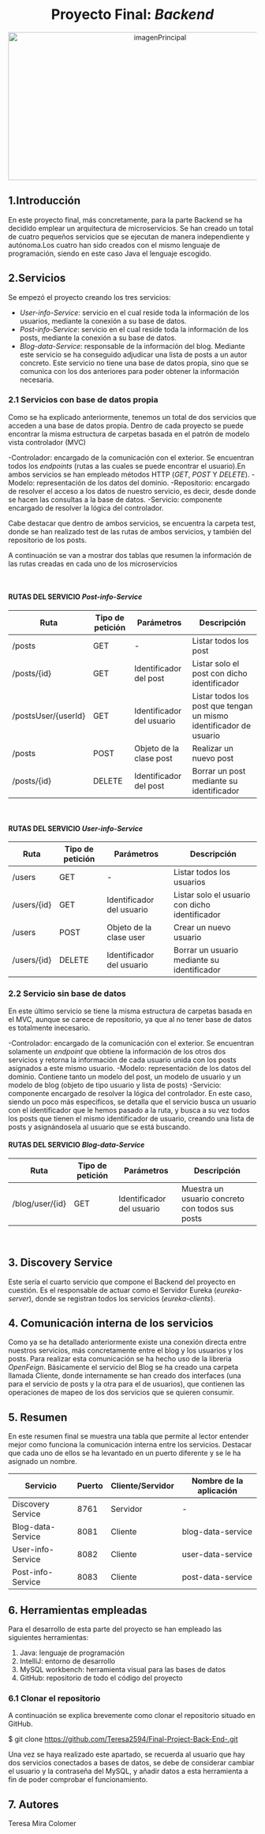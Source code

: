 <h1 align="center">Proyecto Final: <em> Backend</em> </h1>



<div align="center">
<img alt="imagenPrincipal" src="https://www.hostinger.es/tutoriales/wp-content/uploads/sites/7/2019/02/what-is-a-blog.webp" width="600" height="300"/> </div>

## 1.Introducción
En este proyecto final, más concretamente, para la parte Backend se ha decidido emplear un arquitectura de microservicios.
Se han creado un total de cuatro pequeños servicios que se ejecutan de manera independiente y autónoma.Los cuatro han sido creados
con el mismo lenguaje de programación, siendo en este caso Java el lenguaje escogido. 

## 2.Servicios
Se empezó el proyecto creando los tres servicios:

- *User-info-Service*: servicio en el cual reside toda la información de los usuarios, mediante la conexión a su base de datos. 
- *Post-info-Service*: servicio en el cual reside toda la información de los posts, mediante la conexión a su base de datos. 
- *Blog-data-Service*: responsable de la información del blog. Mediante este servicio se ha conseguido adjudicar una lista de posts 
a un autor concreto. Este servicio no tiene una base de datos propia, sino que se comunica con los dos anteriores para poder obtener 
la información necesaria. 

### 2.1 Servicios con base de datos propia

Como se ha explicado anteriormente, tenemos un total de dos servicios que acceden a una base de datos propia. Dentro de cada proyecto 
se puede encontrar la misma estructura de carpetas basada en el patrón de modelo vista controlador (MVC)

-Controlador: encargado de la comunicación con el exterior. Se encuentran todos los *endpoints* (rutas a las cuales se puede encontrar
el usuario).En ambos servicios se han empleado métodos HTTP (*GET*, *POST* Y *DELETE*). 
-Modelo: representación de los datos del dominio.
-Repositorio: encargado de resolver el acceso a los datos de nuestro servicio, es decir, desde donde se hacen las consultas a la base 
de datos.
-Servicio: componente encargado de resolver la lógica del controlador. 

Cabe destacar que dentro de ambos servicios, se encuentra la carpeta test, donde se han realizado test de las rutas de ambos servicios, 
y también del repositorio de los posts. 

A continuación se van a mostrar dos tablas que resumen la información de las rutas creadas en cada uno de los microservicios

 <br>

#### RUTAS DEL SERVICIO *Post-info-Service* ####

| Ruta | Tipo de petición | Parámetros | Descripción | 
| --- | --- |  --- |  --- |
| /posts | GET | - | Listar todos los post  |
| /posts/{id} | GET | Identificador del post | Listar solo el post con dicho identificador |
| /postsUser/{userId} | GET | Identificador del usuario | Listar todos los post que tengan un mismo identificador de usuario |
| /posts | POST | Objeto de la clase post | Realizar un nuevo post |
| /posts/{id} | DELETE | Identificador del post  | Borrar un post mediante su identificador |

<br>

#### RUTAS DEL SERVICIO *User-info-Service* ####

| Ruta | Tipo de petición | Parámetros | Descripción | 
| --- | --- |  --- |  --- |
| /users | GET | - | Listar todos los usuarios  |
| /users/{id} | GET | Identificador del usuario | Listar solo el usuario con dicho identificador |
| /users| POST | Objeto de la clase user | Crear un nuevo usuario |
| /users/{id} | DELETE | Identificador del usuario  | Borrar un usuario mediante su identificador |


### 2.2 Servicio sin base de datos 
En este último servicio se tiene la misma estructura de carpetas basada en el MVC, aunque se carece de repositorio, ya que al no
tener base de datos es totalmente inecesario. 

-Controlador: encargado de la comunicación con el exterior. Se encuentran solamente un *endpoint* que obtiene la información de los
otros dos servicios y retorna la información de cada usuario unida con los posts asignados a este mismo usuario.
-Modelo: representación de los datos del dominio. Contiene tanto un modelo del post, un modelo de usuario y un modelo de blog (objeto 
de tipo usuario y lista de posts)
-Servicio: componente encargado de resolver la lógica del controlador. En este caso, siendo un poco más especificos, se detalla que el 
servicio busca un usuario con el identificador que le hemos pasado a la ruta, y busca a su vez todos los posts que tienen el mismo identificador
de usuario, creando una lista de posts y asignándosela al usuario que se está buscando. 

#### RUTAS DEL SERVICIO *Blog-data-Service* ####

| Ruta | Tipo de petición | Parámetros | Descripción | 
| --- | --- |  --- |  --- |
| /blog/user/{id} | GET | Identificador del usuario | Muestra un usuario concreto con todos sus posts  |
<br>


## 3. Discovery Service
Este sería el cuarto servicio que compone el Backend del proyecto en cuestión. Es el responsable de actuar como el Servidor Eureka (*eureka-server*), 
donde se registran todos los servicios (*eureka-clients*).

## 4. Comunicación interna de los servicios
Como ya se ha detallado anteriormente existe una conexión directa entre nuestros servicios, más concretamente entre el blog y los usuarios
y los posts. Para realizar esta comunicación se ha hecho uso de la libreria *OpenFeign*. Básicamente el servicio del Blog se ha creado una carpeta
llamada Cliente, donde internamente se han creado dos interfaces (una para el servicio de posts y la otra para el de usuarios), que contienen
las operaciones de mapeo de los dos servicios que se quieren consumir. 

## 5. Resumen
En este resumen final se muestra una tabla que permite al lector entender mejor como funciona la comunicación interna entre los servicios. Destacar
que cada uno de ellos se ha levantado en un puerto diferente y se le ha asignado un nombre. 

| Servicio | Puerto | Cliente/Servidor | Nombre de la aplicación | 
| --- | --- |  --- |  --- |
| Discovery Service | 8761 | Servidor | - |
| Blog-data-Service | 8081 | Cliente | blog-data-service |
| User-info-Service | 8082 | Cliente | user-data-service |
| Post-info-Service | 8083 | Cliente | post-data-service |

## 6. Herramientas empleadas
Para el desarrollo de esta parte del proyecto se han empleado las siguientes herramientas:

1. Java: lenguaje de programación
2. IntelliJ: entorno de desarrollo
3. MySQL workbench: herramienta visual para las bases de datos
3. GitHub: repositorio de todo el código del proyecto

### 6.1 Clonar el repositorio
A continuación se explica brevemente como clonar el repositorio situado en GitHub. 

$ git clone https://github.com/Teresa2594/Final-Project-Back-End-.git

Una vez se haya realizado este apartado, se recuerda al usuario que hay dos servicios
conectados a bases de datos, se debe de considerar cambiar el usuario y la contraseña del MySQL, 
y añadir datos a esta herramienta a fin de poder comprobar el funcionamiento. 

## 7. Autores
Teresa Mira Colomer 


